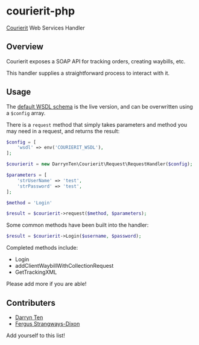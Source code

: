 # courierit-php

[Courierit](http://www.courierit.co.za/) Web Services Handler

## Overview

Courierit exposes a SOAP API for tracking orders, creating waybills, etc.

This handler supplies a straightforward process to interact with it.

## Usage

The [default WSDL schema](http://www.citwebservices.co.za/citwebservices.asmx?WSDL) is the live version, and can be overwritten using a `$config` array.

There is a `request` method that simply takes parameters and method you may need in a request, and returns the result:

```php
$config = [
    'wsdl' => env('COURIERIT_WSDL'),
];

$courierit = new DarrynTen\Courierit\Request\RequestHandler($config);

$parameters = [
    'strUserName' => 'test',
    'strPassword' => 'test',
];

$method = 'Login'

$result = $courierit->request($method, $parameters);
```

Some common methods have been built into the handler:
```php
$result = $courierit->Login($username, $password);
```

Completed methods include:
* Login
* addClientWaybillWithCollectionRequest
* GetTrackingXML

Please add more if you are able!

## Contributers

* [Darryn Ten](www.github.com/darrynten)
* [Fergus Strangways-Dixon](www.github.com/fergusdixon)

Add yourself to this list!
